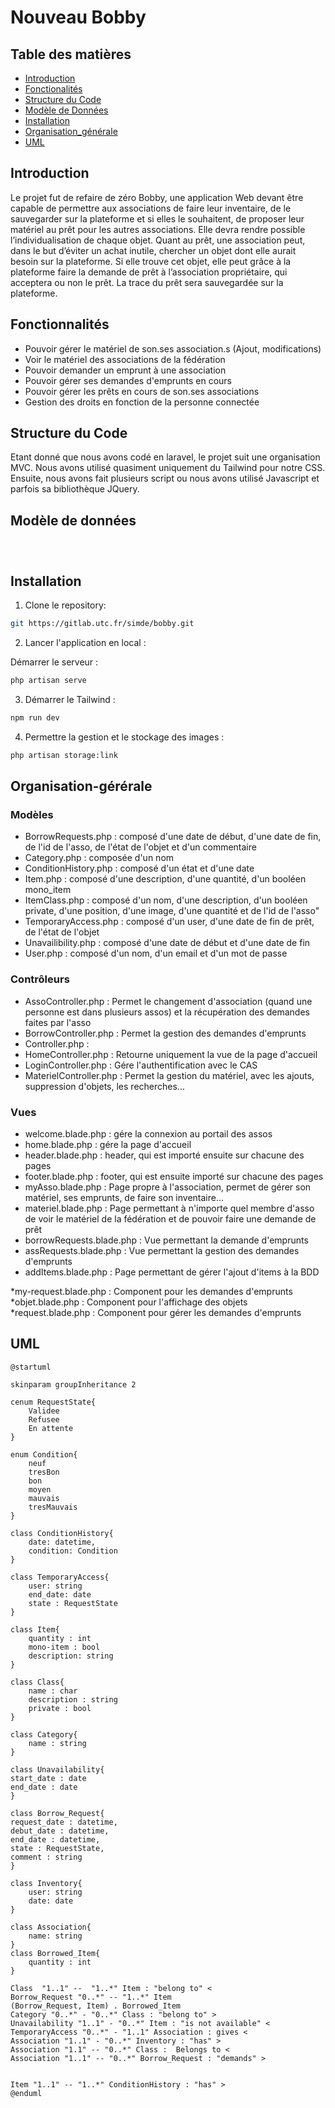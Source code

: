 # Nouveau Bobby

## Table des matières

- [Introduction](#introduction)
- [Fonctionalités](#fonctionnalités)
- [Structure du Code](#structure-du-code)
- [Modèle de Données](#modèle-de-données)
- [Installation](#installation)
- [Organisation_générale](#organisation-gérérale)
- [UML](#uml)

## Introduction

Le projet fut de refaire de zéro Bobby, une application Web devant être capable de
permettre aux associations de faire leur inventaire, de le sauvegarder sur la plateforme et si
elles le souhaitent, de proposer leur matériel au prêt pour les autres associations. Elle devra
rendre possible l’individualisation de chaque objet. Quant au prêt, une association peut,
dans le but d’éviter un achat inutile, chercher un objet dont elle aurait besoin sur la
plateforme. Si elle trouve cet objet, elle peut grâce à la plateforme faire la demande de
prêt à l’association propriétaire, qui acceptera ou non le prêt. La trace du prêt sera
sauvegardée sur la plateforme.

## Fonctionnalités
- Pouvoir gérer le matériel de son.ses association.s (Ajout, modifications)
- Voir le matériel des associations de la fédération
- Pouvoir demander un emprunt à une association
- Pouvoir gérer ses demandes d'emprunts en cours
- Pouvoir gérer les prêts en cours de son.ses associations
- Gestion des droits en fonction de la personne connectée 


## Structure du Code
Etant donné que nous avons codé en laravel, le projet suit une organisation MVC. Nous avons utilisé quasiment uniquement du Tailwind pour notre CSS.
Ensuite, nous avons fait plusieurs script ou nous avons utilisé Javascript et parfois sa bibliothèque JQuery.



## Modèle de données
<img src="Conception/UML_V6.png" style="margin-top: 5%; margin-left: 50%; transform: translateX(-50%)" alt="">

## Installation

1. Clone le repository:

```bash
git https://gitlab.utc.fr/simde/bobby.git
```

2. Lancer l'application en local :

Démarrer le serveur :

```bash
php artisan serve 
```

3. Démarrer le Tailwind :

```bash
npm run dev
```

4. Permettre la gestion et le stockage des images :
```bash
php artisan storage:link
```

## Organisation-gérérale
### Modèles
* BorrowRequests.php : composé d'une date de début, d'une date de fin, de l'id de l'asso, de l'état de l'objet et d'un commentaire
* Category.php : composée d'un nom
* ConditionHistory.php : composé d'un état et d'une date 
* Item.php : composé d'une description, d'une quantité, d'un booléen mono_item
* ItemClass.php :  composé d'un nom, d'une description, d'un booléen private, d'une position, d'une image, d'une quantité et de l'id de l'asso"
* TemporaryAccess.php : composé d'un user, d'une date de fin de prêt, de l'état de l'objet 
* Unavailibility.php : composé d'une date de début et d'une date de fin 
* User.php : composé d'un nom, d'un email et d'un mot de passe


### Contrôleurs
* AssoController.php : Permet le changement d'association (quand une personne est dans plusieurs assos) et la récupération des demandes faites par l'asso 
* BorrowController.php : Permet la gestion des demandes d'emprunts
* Controller.php :
* HomeController.php : Retourne uniquement la vue de la page d'accueil 
* LoginController.php : Gére l'authentification avec le CAS 
* MaterielController.php : Permet la gestion du matériel, avec les ajouts, suppression d'objets, les recherches...

### Vues
* welcome.blade.php : gére la connexion au portail des assos
* home.blade.php : gére la page d'accueil 
* header.blade.php : header, qui est importé ensuite sur chacune des pages 
* footer.blade.php : footer, qui est ensuite importé sur chacune des pages 
* myAsso.blade.php : Page propre à l'association, permet de gérer son matériel, ses emprunts,  de faire son inventaire...
* materiel.blade.php : Page permettant à n'importe quel membre d'asso de voir le matériel de la fédération et de pouvoir faire une demande de prêt
* borrowRequests.blade.php : Vue permettant la demande d'emprunts
* assRequests.blade.php : Vue permettant la gestion des demandes d'emprunts
* addItems.blade.php : Page permettant de gérer l'ajout d'items à la BDD 

*my-request.blade.php : Component pour les demandes d'emprunts
*objet.blade.php : Component pour l'affichage des objets 
*request.blade.php : Component pour gérer les demandes d'emprunts

## UML

```puml
@startuml

skinparam groupInheritance 2

cenum RequestState{
    Validee
    Refusee
    En attente
}

enum Condition{
    neuf
    tresBon
    bon
    moyen
    mauvais
    tresMauvais
}

class ConditionHistory{
    date: datetime,
    condition: Condition
}

class TemporaryAccess{
    user: string
    end_date: date
    state : RequestState
}

class Item{
    quantity : int
    mono-item : bool
    description: string
}

class Class{
    name : char
    description : string
    private : bool
}

class Category{
    name : string
}

class Unavailability{
start_date : date
end_date : date
}

class Borrow_Request{
request_date : datetime,
debut_date : datetime,
end_date : datetime,
state : RequestState,
comment : string
}

class Inventory{
    user: string
    date: date
}

class Association{
    name: string
}
class Borrowed_Item{
    quantity : int 
} 

Class  "1..1" --  "1..*" Item : "belong to" < 
Borrow_Request "0..*" -- "1..*" Item 
(Borrow_Request, Item) . Borrowed_Item
Category "0..*" - "0..*" Class : "belong to" >
Unavailability "1..1" - "0..*" Item : "is not available" <
TemporaryAccess "0..*" - "1..1" Association : gives <
Association "1..1" - "0..*" Inventory : "has" >
Association "1.1" -- "0..*" Class :  Belongs to <
Association "1..1" -- "0..*" Borrow_Request : "demands" >


Item "1..1" -- "1..*" ConditionHistory : "has" >
@enduml
```

